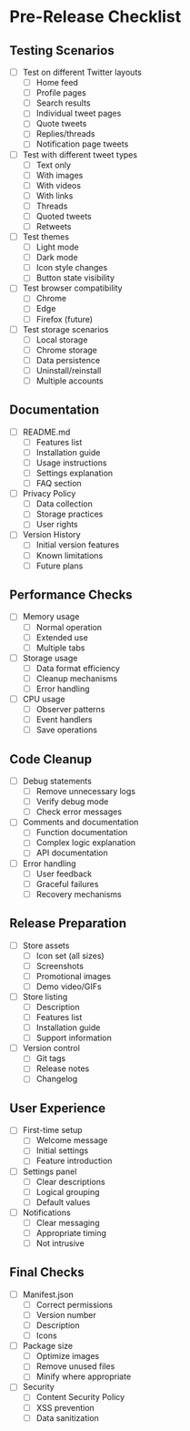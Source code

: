 # Pre-Release Checklist

## Testing Scenarios
- [ ] Test on different Twitter layouts
  - [ ] Home feed
  - [ ] Profile pages
  - [ ] Search results
  - [ ] Individual tweet pages
  - [ ] Quote tweets
  - [ ] Replies/threads
  - [ ] Notification page tweets

- [ ] Test with different tweet types
  - [ ] Text only
  - [ ] With images
  - [ ] With videos
  - [ ] With links
  - [ ] Threads
  - [ ] Quoted tweets
  - [ ] Retweets

- [ ] Test themes
  - [ ] Light mode
  - [ ] Dark mode
  - [ ] Icon style changes
  - [ ] Button state visibility

- [ ] Test browser compatibility
  - [ ] Chrome
  - [ ] Edge
  - [ ] Firefox (future)

- [ ] Test storage scenarios
  - [ ] Local storage
  - [ ] Chrome storage
  - [ ] Data persistence
  - [ ] Uninstall/reinstall
  - [ ] Multiple accounts

## Documentation
- [ ] README.md
  - [ ] Features list
  - [ ] Installation guide
  - [ ] Usage instructions
  - [ ] Settings explanation
  - [ ] FAQ section

- [ ] Privacy Policy
  - [ ] Data collection
  - [ ] Storage practices
  - [ ] User rights

- [ ] Version History
  - [ ] Initial version features
  - [ ] Known limitations
  - [ ] Future plans

## Performance Checks
- [ ] Memory usage
  - [ ] Normal operation
  - [ ] Extended use
  - [ ] Multiple tabs

- [ ] Storage usage
  - [ ] Data format efficiency
  - [ ] Cleanup mechanisms
  - [ ] Error handling

- [ ] CPU usage
  - [ ] Observer patterns
  - [ ] Event handlers
  - [ ] Save operations

## Code Cleanup
- [ ] Debug statements
  - [ ] Remove unnecessary logs
  - [ ] Verify debug mode
  - [ ] Check error messages

- [ ] Comments and documentation
  - [ ] Function documentation
  - [ ] Complex logic explanation
  - [ ] API documentation

- [ ] Error handling
  - [ ] User feedback
  - [ ] Graceful failures
  - [ ] Recovery mechanisms

## Release Preparation
- [ ] Store assets
  - [ ] Icon set (all sizes)
  - [ ] Screenshots
  - [ ] Promotional images
  - [ ] Demo video/GIFs

- [ ] Store listing
  - [ ] Description
  - [ ] Features list
  - [ ] Installation guide
  - [ ] Support information

- [ ] Version control
  - [ ] Git tags
  - [ ] Release notes
  - [ ] Changelog

## User Experience
- [ ] First-time setup
  - [ ] Welcome message
  - [ ] Initial settings
  - [ ] Feature introduction

- [ ] Settings panel
  - [ ] Clear descriptions
  - [ ] Logical grouping
  - [ ] Default values

- [ ] Notifications
  - [ ] Clear messaging
  - [ ] Appropriate timing
  - [ ] Not intrusive

## Final Checks
- [ ] Manifest.json
  - [ ] Correct permissions
  - [ ] Version number
  - [ ] Description
  - [ ] Icons

- [ ] Package size
  - [ ] Optimize images
  - [ ] Remove unused files
  - [ ] Minify where appropriate

- [ ] Security
  - [ ] Content Security Policy
  - [ ] XSS prevention
  - [ ] Data sanitization